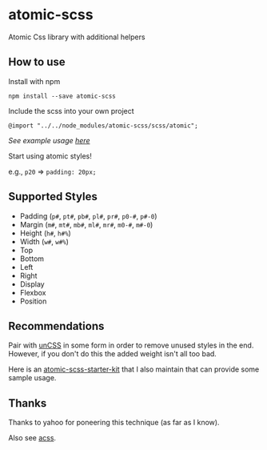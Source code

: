 # atomic-scss
Atomic Css library with additional helpers

## How to use

Install with npm

`npm install --save atomic-scss`

Include the scss into your own project

`@import "../../node_modules/atomic-scss/scss/atomic";`

*See example usage [here](https://github.com/internetErik/atomic-scss-starter-kit/blob/master/client/scss/atomic.scss)*

Start using atomic styles!

e.g., 
`p20` => `padding: 20px;`

## Supported Styles

* Padding (`p#`, `pt#`, `pb#`, `pl#`, `pr#`, `p0-#`, `p#-0`)
* Margin (`m#`, `mt#`, `mb#`, `ml#`, `mr#`, `m0-#`, `m#-0`)
* Height (`h#`, `h#%`)
* Width (`w#`, `w#%`)
* Top
* Bottom
* Left
* Right
* Display
* Flexbox
* Position

## Recommendations

Pair with [unCSS](https://github.com/giakki/uncss) in some form in order to remove unused styles in the end. However, if you don't do this the added weight isn't all too bad.

Here is an [atomic-scss-starter-kit](https://github.com/internetErik/atomic-scss-starter-kit/) that I also maintain that can provide some sample usage.

## Thanks

Thanks to yahoo for poneering this technique (as far as I know).  

Also see [acss](http://acss.io).
